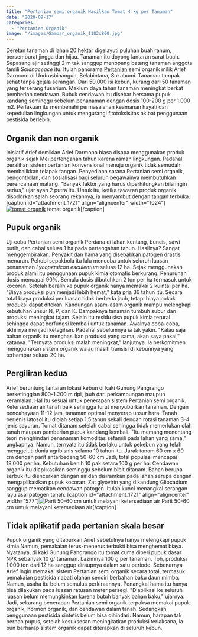 ```yaml
---
title: "Pertanian semi organik Hasilkan Tomat 4 kg per Tanaman"
date: "2020-09-17"
categories: 
  - "Pertanian Organik"
image: "/images/Gambar_organik_1182x800.jpg"
---
```


Deretan tanaman di lahan 20 hektar digelayuti puluhan buah ranum, bersemburat jingga dan hijau. Tanaman itu doyong lantaran sarat buah. Sepasang ajir setinggi 2 m tak sanggup menopang batang tanaman anggota famili _Solanaceace_ itu. Itulah panorama [Pertanian](http://localhost/mitra/pertanian "Pertanian") semi organik milik Arief Darmono di Undrusbinangun, Selabintana, Sukabumi. Tanaman tampak sehat tanpa gejala serangan. Dari 50.000 isi kebun, kurang dari 50 tanaman yang terserang fusarium. Maklum daya tahan tanaman meningkat berkat pemberian cendawan. Bubuk cendawan itu disebar bersama pupuk kandang seminggu sebelum penanaman dengan dosis 100-200 g per 1.000 m2. Perlakuan itu membenahi permasalahan keamanan hayati dan kepedulian lingkungan untuk mengurangi fitotoksisitas akibat penggunaan pestisida berlebih.

## Organik dan non organik

Inisiatif Arief demikian Arief Darmono biasa disapa menggunakan produk organik sejak Mei pertengahan tahun karena ramah lingkungan. Padahal, peralihan sistem pertanian konvensional menuju organik tidak semudah membalikkan telapak tangan. Penyediaan sarana Pertanian semi organik, pengontrolan, dan sosialisasi bagi seluruh pegawainya membutuhkan perencanaan matang. "Banyak faktor yang harus diperhitungkan bila ingin serius," ujar ayah 2 putra itu. Untuk itu, ketika tawaran produk organik disodorkan salah seorang rekannya, ia menyambut dengan tangan terbuka. \[caption id="attachment\_1721" align="aligncenter" width="1024"\][![tomat organik](/images/Gambar_organik_1182x800-1024x693.jpg)](http://localhost/mitra/wp-content/uploads/2020/09/Gambar_organik_1182x800.jpg) tomat organik\[/caption\]

## Pupuk organik

Uji coba Pertanian semi organik Perdana di lahan kentang, buncis, sawi putih, dan cabai seluas 1 ha pada pertengahan tahun. Hasilnya? Sangat menggembirakan. Penyakit dan hama yang disebabkan patogen drastis menurun. Pehobi sepakbola itu lalu mencoba untuk seluruh luasan penanaman _Lycopersicon esculentum_ seluas 12 ha. Sejak menggunakan produk alami itu penggunaan pupuk kimia otomatis berkurang. Penurunan dosis mencapai 90%. Semula dosis dibutuhkan 2 ton per ha termasuk untuk kocoran. Setelah beralih ke pupuk organik hanya memakai 2 kuintal per ha. "Biaya produksi pun menjadi lebih hemat," kata pria 36 tahun itu. Secara total biaya produksi per luasan tidak berbeda jauh, tetapi biaya pokok produksi dapat ditekan. Kandungan asam-asam organik mampu melengkapi kebutuhan unsur N, P, dan K. Dampaknya tanaman tumbuh subur dan produksi meningkat tajam. Selain itu residu sisa pupuk kimia terurai sehingga dapat berfungsi kembali untuk tanaman. Awalnya coba-coba, akhirnya menjadi ketagihan. Padahal sebelumnya ia tak yakin. "Kalau saja bahan organik itu menghasilkan produksi yang sama, akan saya pakai," katanya. "Ternyata produksi malah meningkat," lanjutnya. Ia berkomitmen menggunakan sistem organik walau masih transisi di kebunnya yang terhampar seluas 20 ha.

## Pergiliran kedua

Arief beruntung lantaran lokasi kebun di kaki Gunung Pangrango berketinggian 800-1.200 m dpi, jauh dari perkampungan maupun keramaian. Hal Itu sesuai untuk penerapan sistem Pertanian semi organik. Ketersediaan air tanah baik sehingga turut menyuburkan tanaman. Dengan pencahayaan 11-12 jam, tanaman optimal menyerap unsur hara. Tanah berjenis latosol itu diolah setiap 1,5 tahun sekali dengan rotasi tanaman 3-4 jenis sayuran. Tomat ditanam setelah cabai sehingga tidak memerlukan olah tanah maupun pemberian pupuk kandang kembali. "Itu memang menentang teori menghindari penanaman komoditas sefamili pada lahan yang sama," ungkapnya. Namun, ternyata itu tidak berlaku untuk pekebun yang telah menggeluti dunia agribisnis selama 10 tahun itu. Jarak tanam 60 cm x 60 cm dengan parit antarbedeng 50-60 cm Jadi, total populasi mencapai 18.000 per ha. Kebutuhan benih 10 pak setara 100 g per ha. Cendawan organik itu diaplikasikan seminggu sebelum bibit ditanam. Bahan berupa serbuk itu diencerkan dengan air dan disiramkan pada lahan serupa dengan mengaplikasikan pupuk kocoran. Zat glyovirin yang dikandung Gliocadium sanggup mematikan cendawan patogen. Itulah kunci menangkal serangan layu asal patogen tanah. \[caption id="attachment\_1721" align="aligncenter" width="577"\]![Parit 50-60 cm untuk melayani ketersediaan air](/images/Gambar_organik_1182x800.jpg) Parit 50-60 cm untuk melayani ketersediaan air\[/caption\]

## Tidak aplikatif pada pertanian skala besar

Pupuk organik yang ditaburkan Arief sebetulnya hanya melengkapi pupuk kimia.Namun, pemakaian terus-menerus terbukti bisa menghemat biaya. Nyatanya, di kaki Gunung Pangrango itu tomat cuma diberi pupuk dasar NPK sebanyak 10 g/ tanaman. Lazimnya 100 g per tanaman. Toh, produksi 1.000 ton dari 12 ha sanggup diraupnya dalam satu periode. Sebenarnya Arief ingin memakai sistem Pertanian semi organik secara total, termasuk pemakaian pestisida nabati olahan sendiri berbahan baku daun mimba. Namun, usaha itu belum semulus perkiraannya. Penangkal hama itu hanya bisa dilakukan pada luasan ratusan meter persegi. "Diaplikasi ke seluruh luasan belum memungkinkan karena butuh banyak bahan baku," ujarnya. Jadi, sekarang penerapan Pertanian semi organik terpaksa memakai pupuk organik, hormon organik, dan cendawan dalam tanah. Sedangkan penggunaan pestisida sintetis belum bisa dihindari. Namun, harapan tak pernah pupus, setelah kesuksesan meningkatkan produksi terlaksana, ia pun berharap sistem organik dapat diterapkan di seluruh kebun.
